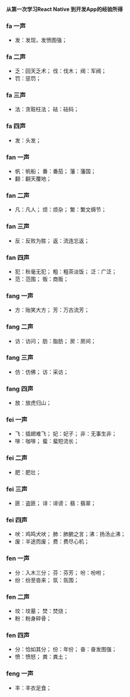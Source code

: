 #### 从第一次学习React Native 到开发App的经验所得
### fa 一声
* 发：发现，发愤图强；
### fa 二声
* 乏：回天乏术；    伐：伐木；    阀：军阀；
* 罚：惩罚；        
### fa 三声
* 法：贪赃枉法；    砝：砝码；    
### fa 四声
* 发：头发；

### fan 一声
* 帆：帆船；        番：番茄；    藩：藩国；
* 翻：翻天覆地；     
### fan 二声
* 凡：凡人；        烦：烦杂；    繁：繁文缛节；
### fan 三声
* 反：反败为胜；    返：流连忘返； 
### fan 四声
* 犯：秋毫无犯；    粗：粗茶淡饭； 泛：广泛；
* 范：范围；        贩：商贩；
### fang 一声
* 方：贻笑大方；    芳：万古流芳； 
### fang 二声
* 访：访问；        肪：脂肪；    房：房间；
### fang 三声
* 仿：仿佛；        访：采访；    
### fang 四声
* 放：放虎归山；     
### fei 一声
* 飞：插翅难飞；     妃：妃子；   非：无事生非；
* 啡：咖啡；        蜚：蜚短流长；
### fei 二声
* 肥：肥壮；        
### fei 三声
* 匪：盗匪；        诽：诽谤；    翡：翡翠；
### fei 四声
* 吠：鸡鸣犬吠；     肺：肺腑之言；沸：扬汤止沸；
* 废：半途而废；     费：费尽心机；
### fen 一声
* 分：入木三分；     芬：芬芳；    吩：吩咐；
* 纷：纷至沓来；     氛：氛围；    
### fen 二声
* 坟：坟墓；         焚：焚烧；
* 粉：粉身碎骨；     
### fen 四声
* 分：恰如其分；     份：年份；    奋：奋发图强；
* 愤：愤怒；         粪：粪土；    
### feng 一声
* 丰：丰衣足食；
